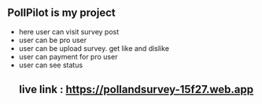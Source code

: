 ## PollPilot is my project
+ here user can visit survey post
+ user can be pro user
+ user can be upload survey. get like and dislike
+ user can payment for pro user
+ user can see status
  ## live link : https://pollandsurvey-15f27.web.app
